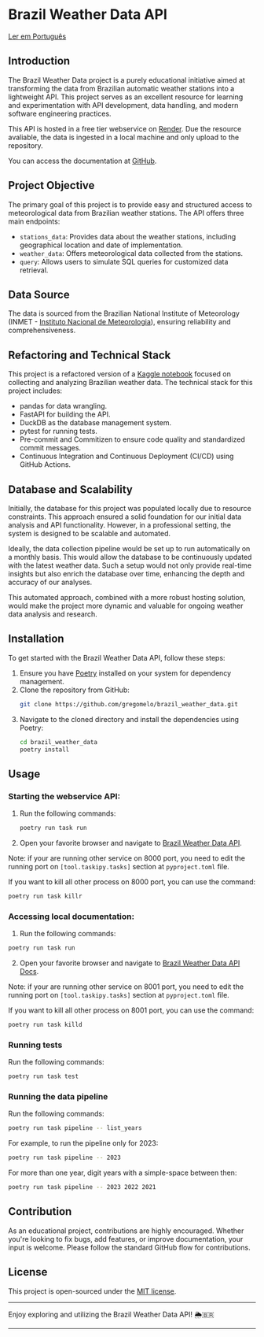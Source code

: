 
# Brazil Weather Data API

[Ler em Português](./README_PT_BR.md)

## Introduction
The Brazil Weather Data project is a purely educational initiative aimed at transforming the data from Brazilian automatic weather stations into a lightweight API. This project serves as an excellent resource for learning and experimentation with API development, data handling, and modern software engineering practices.

This API is hosted in a free tier webservice on [Render](https://brazil-weather-data.onrender.com/). Due the resource avaliable, the data is ingested in a local machine and only upload to the repository.

You can access the documentation at [GitHub](https://gregomelo.github.io/brazil_weather_data/).

## Project Objective
The primary goal of this project is to provide easy and structured access to meteorological data from Brazilian weather stations. The API offers three main endpoints:
- `stations_data`: Provides data about the weather stations, including geographical location and date of implementation.
- `weather_data`: Offers meteorological data collected from the stations.
- `query`: Allows users to simulate SQL queries for customized data retrieval.

## Data Source
The data is sourced from the Brazilian National Institute of Meteorology (INMET - [Instituto Nacional de Meteorologia](https://portal.inmet.gov.br/)), ensuring reliability and comprehensiveness.

## Refactoring and Technical Stack
This project is a refactored version of a [Kaggle notebook](https://www.kaggle.com/code/gregoryoliveira/brazil-weather-change-part-i-data-collection) focused on collecting and analyzing Brazilian weather data. The technical stack for this project includes:
- pandas for data wrangling.
- FastAPI for building the API.
- DuckDB as the database management system.
- pytest for running tests.
- Pre-commit and Commitizen to ensure code quality and standardized commit messages.
- Continuous Integration and Continuous Deployment (CI/CD) using GitHub Actions.

## Database and Scalability
Initially, the database for this project was populated locally due to resource constraints. This approach ensured a solid foundation for our initial data analysis and API functionality. However, in a professional setting, the system is designed to be scalable and automated.

Ideally, the data collection pipeline would be set up to run automatically on a monthly basis. This would allow the database to be continuously updated with the latest weather data. Such a setup would not only provide real-time insights but also enrich the database over time, enhancing the depth and accuracy of our analyses.

This automated approach, combined with a more robust hosting solution, would make the project more dynamic and valuable for ongoing weather data analysis and research.

## Installation
To get started with the Brazil Weather Data API, follow these steps:
1. Ensure you have [Poetry](https://python-poetry.org/) installed on your system for dependency management.
2. Clone the repository from GitHub:
   ```bash
   git clone https://github.com/gregomelo/brazil_weather_data.git
   ```
3. Navigate to the cloned directory and install the dependencies using Poetry:
   ```bash
   cd brazil_weather_data
   poetry install
   ```

## Usage
### Starting the webservice API:
1. Run the following commands:
   ```bash
   poetry run task run
   ```
2. Open your favorite browser and navigate to [Brazil Weather Data API](http://127.0.0.1:8000/docs).

Note: if your are running other service on 8000 port, you need to edit the running port on `[tool.taskipy.tasks]` section at `pyproject.toml` file.

If you want to kill all other process on 8000 port, you can use the command:
   ```bash
   poetry run task killr
   ```

### Accessing local documentation:
1. Run the following commands:

```bash
poetry run task run
```

2. Open your favorite browser and navigate to [Brazil Weather Data API Docs](http://127.0.0.1:8001).

Note: if your are running other service on 8001 port, you need to edit the running port on `[tool.taskipy.tasks]` section at `pyproject.toml` file.

If you want to kill all other process on 8001 port, you can use the command:
   ```bash
   poetry run task killd
   ```

### Running tests
Run the following commands:
   ```bash
   poetry run task test
   ```

### Running the data pipeline
Run the following commands:
   ```bash
   poetry run task pipeline -- list_years
   ```

For example, to run the pipeline only for 2023:
   ```bash
   poetry run task pipeline -- 2023
   ```

For more than one year, digit years with a simple-space between then:
   ```bash
   poetry run task pipeline -- 2023 2022 2021
   ```

## Contribution
As an educational project, contributions are highly encouraged. Whether you're looking to fix bugs, add features, or improve documentation, your input is welcome. Please follow the standard GitHub flow for contributions.

## License
This project is open-sourced under the [MIT license](https://opensource.org/licenses/MIT).

---
Enjoy exploring and utilizing the Brazil Weather Data API! 🌦️🇧🇷

---

